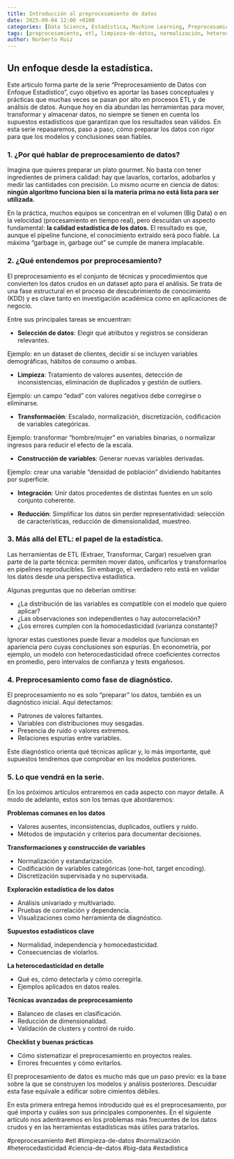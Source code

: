 ```yaml
---
title: Introducción al preprocesamiento de datos
date: 2025-09-04 12:00 +0100
categories: [Data Science, Estadística, Machine Learning, Preprocesamiento]
tags: [preprocesamiento, etl, limpieza-de-datos, normalización, heterocedasticidad, ciencia-de-datos, big-data, estadística]
author: Norberto Ruiz
---
```


## Un enfoque desde la estadística. 

Este artículo forma parte de la serie “Preprocesamiento de Datos con Enfoque Estadístico”, cuyo objetivo es aportar las bases conceptuales y prácticas que muchas veces se pasan por alto en procesos ETL y de análisis de datos. Aunque hoy en día abundan las herramientas para mover, transformar y almacenar datos, no siempre se tienen en cuenta los supuestos estadísticos que garantizan que los resultados sean válidos. En esta serie repasaremos, paso a paso, cómo preparar los datos con rigor para que los modelos y conclusiones sean fiables.

### 1. ¿Por qué hablar de preprocesamiento de datos?

Imagina que quieres preparar un plato gourmet. No basta con tener ingredientes de primera calidad: hay que lavarlos, cortarlos, adobarlos y medir las cantidades con precisión. Lo mismo ocurre en ciencia de datos: **ningún algoritmo funciona bien si la materia prima no está lista para ser utilizada.**

En la práctica, muchos equipos se concentran en el volumen (Big Data) o en la velocidad (procesamiento en tiempo real), pero descuidan un aspecto fundamental: **la calidad estadística de los datos.** El resultado es que, aunque el pipeline funcione, el conocimiento extraído será poco fiable. La máxima “garbage in, garbage out” se cumple de manera implacable.

### 2. ¿Qué entendemos por preprocesamiento?

El preprocesamiento es el conjunto de técnicas y procedimientos que convierten los datos crudos en un dataset apto para el análisis. Se trata de una fase estructural en el proceso de descubrimiento de conocimiento (KDD) y es clave tanto en investigación académica como en aplicaciones de negocio.

Entre sus principales tareas se encuentran:

- **Selección de datos**: Elegir qué atributos y registros se consideran relevantes.

Ejemplo: en un dataset de clientes, decidir si se incluyen variables demográficas, hábitos de consumo o ambas.

- **Limpieza**: Tratamiento de valores ausentes, detección de inconsistencias, eliminación de duplicados y gestión de outliers.

Ejemplo: un campo “edad” con valores negativos debe corregirse o eliminarse.

- **Transformación**: Escalado, normalización, discretización, codificación de variables categóricas.

Ejemplo: transformar “hombre/mujer” en variables binarias, o normalizar ingresos para reducir el efecto de la escala.

- **Construcción de variables**: Generar nuevas variables derivadas.

Ejemplo: crear una variable “densidad de población” dividiendo habitantes por superficie.

- **Integración**: Unir datos procedentes de distintas fuentes en un solo conjunto coherente.

- **Reducción**: Simplificar los datos sin perder representatividad: selección de características, reducción de dimensionalidad, muestreo.

### 3. Más allá del ETL: el papel de la estadística.

Las herramientas de ETL (Extraer, Transformar, Cargar) resuelven gran parte de la parte técnica: permiten mover datos, unificarlos y transformarlos en pipelines reproducibles. Sin embargo, el verdadero reto está en validar los datos desde una perspectiva estadística.

Algunas preguntas que no deberían omitirse:

- ¿La distribución de las variables es compatible con el modelo que quiero aplicar?
- ¿Las observaciones son independientes o hay autocorrelación?
- ¿Los errores cumplen con la homocedasticidad (varianza constante)?

Ignorar estas cuestiones puede llevar a modelos que funcionan en apariencia pero cuyas conclusiones son espurias. En econometría, por ejemplo, un modelo con heterocedasticidad ofrece coeficientes correctos en promedio, pero intervalos de confianza y tests engañosos.

### 4. Preprocesamiento como fase de diagnóstico.

El preprocesamiento no es solo “preparar” los datos, también es un diagnóstico inicial. Aquí detectamos:

- Patrones de valores faltantes.
- Variables con distribuciones muy sesgadas.
- Presencia de ruido o valores extremos.
- Relaciones espurias entre variables.

Este diagnóstico orienta qué técnicas aplicar y, lo más importante, qué supuestos tendremos que comprobar en los modelos posteriores.

### 5. Lo que vendrá en la serie.

En los próximos artículos entraremos en cada aspecto con mayor detalle. A modo de adelanto, estos son los temas que abordaremos:

**Problemas comunes en los datos**

- Valores ausentes, inconsistencias, duplicados, outliers y ruido.
- Métodos de imputación y criterios para documentar decisiones.

**Transformaciones y construcción de variables**

- Normalización y estandarización.
- Codificación de variables categóricas (one-hot, target encoding).
- Discretización supervisada y no supervisada.

**Exploración estadística de los datos**

- Análisis univariado y multivariado.
- Pruebas de correlación y dependencia.
- Visualizaciones como herramienta de diagnóstico.

**Supuestos estadísticos clave**

- Normalidad, independencia y homocedasticidad.
- Consecuencias de violarlos.

**La heterocedasticidad en detalle**

- Qué es, cómo detectarla y cómo corregirla.
- Ejemplos aplicados en datos reales.

**Técnicas avanzadas de preprocesamiento**

- Balanceo de clases en clasificación.
- Reducción de dimensionalidad.
- Validación de clusters y control de ruido.

**Checklist y buenas prácticas**

- Cómo sistematizar el preprocesamiento en proyectos reales.
- Errores frecuentes y cómo evitarlos.

El preprocesamiento de datos es mucho más que un paso previo: es la base sobre la que se construyen los modelos y análisis posteriores. Descuidar esta fase equivale a edificar sobre cimientos débiles.

En esta primera entrega hemos introducido qué es el preprocesamiento, por qué importa y cuáles son sus principales componentes. En el siguiente artículo nos adentraremos en los problemas más frecuentes de los datos crudos y en las herramientas estadísticas más útiles para tratarlos.


\#preprocesamiento \#etl \#limpieza-de-datos \#normalización \#heterocedasticidad \#ciencia-de-datos \#big-data \#estadística 
